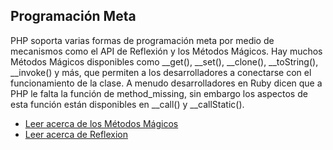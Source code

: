 ## Programación Meta

PHP soporta varias formas de programación meta por medio de mecanismos como el API de Reflexión y los Métodos Mágicos. Hay muchos Métodos Mágicos disponibles como \_\_get\(\), \_\_set\(\), \_\_clone\(\), \_\_toString\(\), \_\_invoke\(\) y más, que permiten a los desarrolladores a conectarse con el funcionamiento de la clase. A menudo desarrolladores en Ruby dicen que a PHP le falta la función de method\_missing, sin embargo los aspectos de esta función están disponibles en \_\_call\(\) y \_\_callStatic\(\).

* [Leer acerca de los Métodos Mágicos](http://php.net/manual/es/language.oop5.magic.php)
* [Leer acerca de Reflexion](http://www.php.net/manual/es/intro.reflection.php)

